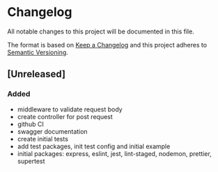 # Changelog

All notable changes to this project will be documented in this file.

The format is based on [Keep a Changelog](http://keepachangelog.com/en/1.0.0/)
and this project adheres to [Semantic Versioning](http://semver.org/spec/v2.0.0.html).

## [Unreleased]

### Added

-   middleware to validate request body
-   create controller for post request
-   github CI
-   swagger documentation
-   create initial tests
-   add test packages, init test config and initial example
-   initial packages: express, eslint, jest, lint-staged, nodemon, prettier, supertest
